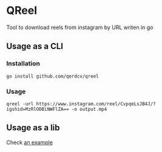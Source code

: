 # QReel

Tool to download reels from instagram by URL writen in go

## Usage as a CLI

### Installation
```shell
go install github.com/qerdcv/qreel
```

### Usage
```shell
qreel -url https://www.instagram.com/reel/CvpqeLsJB4J/?igshid=MzRlODBiNWFlZA== -o output.mp4
```


## Usage as a lib

Check [an example](https://github.com/qerdcv/qreel/blob/master/examples/example.go)
